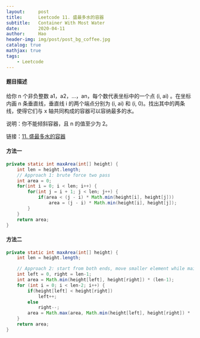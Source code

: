 ```yaml
---
layout:     post
title:      Leetcode 11. 盛最多水的容器
subtitle:   Container With Most Water
date:       2020-04-11
author:     Hao
header-img: img/post/post_bg_coffee.jpg
catalog: true
mathjax: true
tags:
    - Leetcode
---
```


#### 题目描述

给你 n 个非负整数 a1，a2，...，an，每个数代表坐标中的一个点 (i, ai) 。在坐标内画 n 条垂直线，垂直线 i 的两个端点分别为 (i, ai) 和 (i, 0)。找出其中的两条线，使得它们与 x 轴共同构成的容器可以容纳最多的水。

说明：你不能倾斜容器，且 n 的值至少为 2。

链接：[11. 盛最多水的容器](https://leetcode-cn.com/problems/container-with-most-water)

#### 方法一



```java
private static int maxArea(int[] height) {
    int len = height.length;
    // Approach 1: brute force two pass
    int area = 0;
    for(int i = 0; i < len; i++) {
        for(int j = i + 1; j < len; j++) {
            if(area < (j - i) * Math.min(height[i], height[j]))
                area = (j - i) * Math.min(height[i], height[j]);
        }
    }
    return area;
}
```

#### 方法二



```java
private static int maxArea(int[] height) {
    int len = height.length;

    // Approach 2: start from both ends, move smaller element while maintain area
    int left = 0, right = len-1;
    int area = Math.min(height[left], height[right]) * (len-1);
    for (int i = 0; i < len-2; i++) {
        if(height[left] < height[right])
            left++;
        else
            right--;
        area = Math.max(area, Math.min(height[left], height[right]) * (right-left));
    }
    return area;
}
```